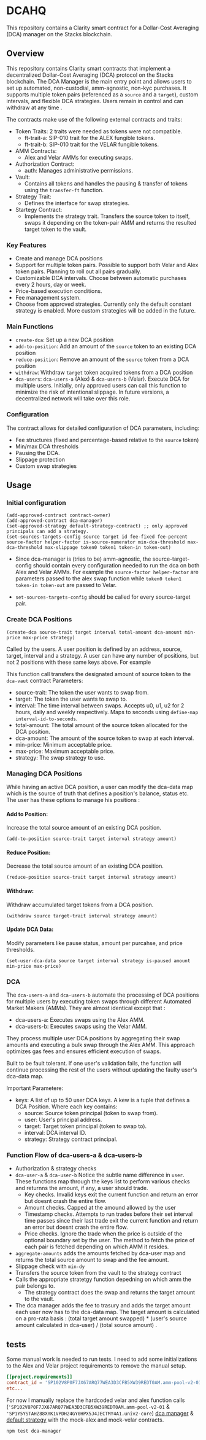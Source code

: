 # DCAHQ

This repository contains a Clarity smart contract for a Dollar-Cost Averaging (DCA) manager on the Stacks blockchain.

## Overview

This repository contains Clarity smart contracts that implement a decentralized Dollar-Cost Averaging (DCA) protocol on the Stacks blockchain. The DCA Manager is the main entry point and allows users to set up automated, non-custodial, amm-agnostic, non-kyc purchases. It supports multiple token pairs (referenced as a `source` and a `target`), custom intervals, and flexible DCA strategies. Users remain in control and can withdraw at any time .

The contracts make use of the following external contracts and traits:

- Token Traits:
  2 traits were needed as tokens were not compatible.
  - ft-trait-a: SIP-010 trait for the ALEX fungible tokens.
  - ft-trait-b: SIP-010 trait for the VELAR fungible tokens.
- AMM Contracts:
  - Alex and Velar AMMs for executing swaps.
- Authorization Contract:
  - auth: Manages administrative permissions.
- Vault:
  - Contains all tokens and handles the pausing & transfer of tokens using the `transfer-ft` function.
- Strategy Trait:
  - Defines the interface for swap strategies.
- Startegy Contract:
  - Implements the strategy trait. Transfers the source token to itself, swaps it depending on the token-pair AMM and returns the resulted target token to the vault.

### Key Features

- Create and manage DCA positions
- Support for multiple token pairs. Possible to support both Velar and Alex token pairs. Planning to roll out all pairs gradually.
- Customizable DCA intervals. Choose between automatic purchases every 2 hours, day or week.
- Price-based execution conditions.
- Fee management system.
- Choose from approved strategies. Currently only the default constant strategy is enabled. More custom strategies will be added in the future.

### Main Functions

- `create-dca`: Set up a new DCA position
- `add-to-position`: Add an amount of the `source` token to an existing DCA position
- `reduce-position`: Remove an amount of the `source` token from a DCA position
- `withdraw`: Withdraw `target` token acquired tokens from a DCA position
- `dca-users`: `dca-users-a` (Alex) & `dca-users-b` (Velar). Execute DCA for multiple users. Initially, only approved users can call this function to minimize the risk of intentional slippage. In future versions, a decentralized network will take over this role.

### Configuration

The contract allows for detailed configuration of DCA parameters, including:

- Fee structures (fixed and percentage-based relative to the `source` token)
- Min/max DCA thresholds
- Pausing the DCA.
- Slippage protection
- Custom swap strategies

## Usage

### Initial configuration

```
(add-approved-contract contract-owner)
(add-approved-contract dca-manager)
(set-approved-strategy default-strategy-contract) ;; only approved principals can add a strategy.
(set-sources-targets-config source target id fee-fixed fee-percent source-factor helper-factor is-source-numerator min-dca-threshold max-dca-threshold max-slippage token0 token1 token-in token-out)
```

- Since dca-manager is (tries to be) amm-agnostic, the source-target-config should contain every configuration needed to run the dca on both Alex and Velar AMMs. For example the `source-factor helper-factor` are parameters passed to the alex swap function while `token0 token1 token-in token-out` are passed to Velar.

- `set-sources-targets-config` should be called for every source-target pair.

### Create DCA Positions

```
(create-dca source-trait target interval total-amount dca-amount min-price max-price strategy)
```

Called by the users. A user position is defined by an address, source, target, interval and a strategy. A user can have any number of positions, but not 2 positions with these same keys above. For example

This function call transfers the designated amount of source token to the `dca-vaut` contract
Parameters:

- source-trait: The token the user wants to swap from.
- target: The token the user wants to swap to.
- interval: The time interval between swaps. Accepts u0, u1, u2 for 2 hours, daily and weekly respectively. Maps to seconds using `define-map interval-id-to-seconds`.
- total-amount: The total amount of the source token allocated for the DCA position.
- dca-amount: The amount of the source token to swap at each interval.
- min-price: Minimum acceptable price.
- max-price: Maximum acceptable price.
- strategy: The swap strategy to use.

### Managing DCA Positions

While having an active DCA position, a user can modify the dca-data map which is the source of truth that defines a position's balance, status etc. The user has these options to manage his positions :

#### Add to Position:

Increase the total source amount of an existing DCA position.

`(add-to-position source-trait target interval strategy amount)`

#### Reduce Position:

Decrease the total source amount of an existing DCA position.

`(reduce-position source-trait target interval strategy amount)`

#### Withdraw:

Withdraw accumulated target tokens from a DCA position.

`(withdraw source target-trait interval strategy amount)`

#### Update DCA Data:

Modify parameters like pause status, amount per purcahse, and price thresholds.

`(set-user-dca-data source target interval strategy is-paused amount min-price max-price)`

### DCA

The `dca-users-a` and `dca-users-b` automate the processing of DCA positions for multiple users by executing token swaps through different Automated Market Makers (AMMs).
They are almost identical except that :

- dca-users-a: Executes swaps using the Alex AMM.
- dca-users-b: Executes swaps using the Velar AMM.

They process multiple user DCA positions by aggregating their swap amounts and executing a bulk swap through the Alex AMM. This approach optimizes gas fees and ensures efficient execution of swaps.

Built to be fault tolerant. If one user's validation fails, the function will continue processing the rest of the users without updating the faulty user's dca-data map.

Important Parametere:

- keys: A list of up to 50 user DCA keys. A kew is a tuple that defines a DCA Position. Where each key contains:
  - source: Source token principal (token to swap from).
  - user: User's principal address.
  - target: Target token principal (token to swap to).
  - interval: DCA interval ID.
  - strategy: Strategy contract principal.

### Function Flow of dca-users-a & dca-users-b

- Authorization & strategy checks
- `dca-user-a` & `dca-user-b`
  Notice the subtle name difference in `user`. These functions map through the keys list to perform various checks and returnns the amount, if any, a user should trade.
  - Key checks. Invalid keys exit the current function and return an error but doesnt crash the entire flow.
  - Amount checks. Capped at the amound allowed by the user
  - Timestamp checks. Attempts to run trades before their set interval time passes since their last trade exit the current function and return an error but doesnt crash the entire flow.
  - Price checks. Ignore the trade when the price is outside of the optional boundary set by the user. The method to fetch the price of each pair is fetched depending on which AMM it resides.
- `aggregate-amounts` adds the amounts fetched by dca-user map and returns the total source amount to swap and the fee amount.
- Slippage check with `min-dy`
- Transfers the source token from the vault to the strategy contract
- Calls the appropriate stratetgy function depedning on which amm the pair belongs to.
  - The strategy contract does the swap and returns the target amount to the vault.
- The dca manager adds the fee to trasury and adds the target amount each user now has to the dca-data map. The target amount is calculated on a pro-rata basis : (total target amount swapped) \* (user's source amount calculated in dca-user) / (total source amount) .

## tests

Some manual work is needed to run tests. I need to add some initializations to the Alex and Velar project requirements to remove the manual setup.

```toml
[[project.requirements]]
contract_id = 'SP102V8P0F7JX67ARQ77WEA3D3CFB5XW39REDT0AM.amm-pool-v2-01'
etc...
```

For now I manually replace the hardcoded velar and alex function calls (`'SP102V8P0F7JX67ARQ77WEA3D3CFB5XW39REDT0AM.amm-pool-v2-01` & `'SP1Y5YSTAHZ88XYK1VPDH24GY0HPX5J4JECTMY4A1.univ2-core`) [dca manager](contracts/dca-manager.clar) & [default strategy](contracts/default-strategy.clar) with the mock-alex and mock-velar contracts.

```bash
npm test dca-manager
```
